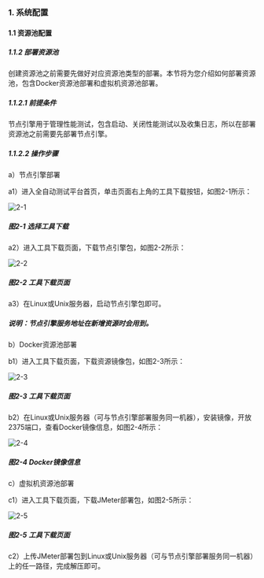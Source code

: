 ### 1. 系统配置

#### 1.1 资源池配置

##### 1.1.2 部署资源池

创建资源池之前需要先做好对应资源池类型的部署。本节将为您介绍如何部署资源池，包含Docker资源池部署和虚拟机资源池部署。

##### 1.1.2.1 前提条件

节点引擎用于管理性能测试，包含启动、关闭性能测试以及收集日志，所以在部署资源池之前需要先部署节点引擎。

##### 1.1.2.2 操作步骤

a）节点引擎部署

a1）进入全自动测试平台首页，单击页面右上角的工具下载按钮，如图2-1所示：

![2-1](https://www.feisuanyz.com/fstest/xtpz/zybs_0.png)

##### 图2-1 选择工具下载

a2）进入工具下载页面，下载节点引擎包，如图2-2所示：

![2-2](https://www.feisuanyz.com/fstest/xtpz/zybs_1.png)

##### 图2-2 工具下载页面

a3）在Linux或Unix服务器，启动节点引擎包即可。

##### 说明：节点引擎服务地址在新增资源时会用到。

b）Docker资源池部署

b1）进入工具下载页面，下载资源镜像包，如图2-3所示：

![2-3](https://www.feisuanyz.com/fstest/xtpz/zybs_3.png)

##### 图2-3 工具下载页面

b2）在Linux或Unix服务器（可与节点引擎部署服务同一机器），安装镜像，开放2375端口，查看Docker镜像信息，如图2-4所示：

![2-4](https://www.feisuanyz.com/fstest/xtpz/zybs_7.png)

##### 图2-4 Docker镜像信息

c）虚拟机资源池部署

c1）进入工具下载页面，下载JMeter部署包，如图2-5所示：

![2-5](https://www.feisuanyz.com/fstest/xtpz/zybs_5.png)

##### 图2-5 工具下载页面

c2）上传JMeter部署包到Linux或Unix服务器（可与节点引擎部署服务同一机器）上的任一路径，完成解压即可。
